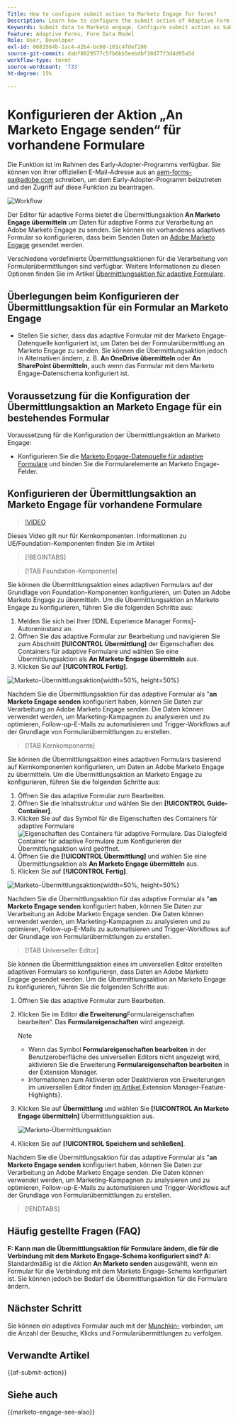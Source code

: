 ```yaml
---
Title: How to configure submit action to Marketo Engage for forms?
Description: Learn how to configure the submit action of Adaptive Form to send data to Marketo Engage.
Keywords: Submit data to Marketo engage, Configure submit action as Submit to Marketo Engage
Feature: Adaptive Forms, Form Data Model
Role: User, Developer
exl-id: 0683564b-1ac4-42b4-bc08-101c4fdef286
source-git-commit: dabf8029577c5fb6bb5eebdbf10d77f3d4d95a5d
workflow-type: tm+mt
source-wordcount: '733'
ht-degree: 15%

---
```


# Konfigurieren der Aktion „An Marketo Engage senden“ für vorhandene Formulare

<span class="preview"> Die Funktion ist im Rahmen des Early-Adopter-Programms verfügbar. Sie können von Ihrer offiziellen E-Mail-Adresse aus an aem-forms-ea@adobe.com schreiben, um dem Early-Adopter-Programm beizutreten und den Zugriff auf diese Funktion zu beantragen. </span>

![Workflow](/help/forms/assets/workflow-marketo-3.png)

Der Editor für adaptive Forms bietet die Übermittlungsaktion **An Marketo Engage übermitteln** um Daten für adaptive Forms zur Verarbeitung an Adobe Marketo Engage zu senden. Sie können ein vorhandenes adaptives Formular so konfigurieren, dass beim Senden Daten an [Adobe Marketo Engage](https://experienceleague.adobe.com/de/docs/marketo/using/home) gesendet werden.

Verschiedene vordefinierte Übermittlungsaktionen für die Verarbeitung von Formularübermittlungen sind verfügbar. Weitere Informationen zu diesen Optionen finden Sie im Artikel [Übermittlungsaktion für adaptive Formulare](/help/forms/configure-submit-actions-core-components.md).

## Überlegungen beim Konfigurieren der Übermittlungsaktion für ein Formular an Marketo Engage

* Stellen Sie sicher, dass das adaptive Formular mit der Marketo Engage-Datenquelle konfiguriert ist, um Daten bei der Formularübermittlung an Marketo Engage zu senden. Sie können die Übermittlungsaktion jedoch in Alternativen ändern, z. B. **An OneDrive übermitteln** oder **An SharePoint übermitteln**, auch wenn das Formular mit dem Marketo Engage-Datenschema konfiguriert ist.

## Voraussetzung für die Konfiguration der Übermittlungsaktion an Marketo Engage für ein bestehendes Formular

Voraussetzung für die Konfiguration der Übermittlungsaktion an Marketo Engage:

* Konfigurieren Sie die [Marketo Engage-Datenquelle für adaptive Formulare](/help/forms/use-marketo-engage-data-source-in-form.md) und binden Sie die Formularelemente an Marketo Engage-Felder.

## Konfigurieren der Übermittlungsaktion an Marketo Engage für vorhandene Formulare

>[!VIDEO](https://video.tv.adobe.com/v/3442866/submit-action-marketo-engage-marketo-aem-aem-forms-engage)

<span> Dieses Video gilt nur für Kernkomponenten. Informationen zu UE/Foundation-Komponenten finden Sie im Artikel</span>


>[!BEGINTABS]

>[!TAB Foundation-Komponente]

Sie können die Übermittlungsaktion eines adaptiven Formulars auf der Grundlage von Foundation-Komponenten konfigurieren, um Daten an Adobe Marketo Engage zu übermitteln. Um die Übermittlungsaktion an Marketo Engage zu konfigurieren, führen Sie die folgenden Schritte aus:

1. Melden Sie sich bei Ihrer [!DNL Experience Manager Forms]-Autoreninstanz an.
1. Öffnen Sie das adaptive Formular zur Bearbeitung und navigieren Sie zum Abschnitt **[!UICONTROL Übermittlung]** der Eigenschaften des Containers für adaptive Formulare und wählen Sie eine Übermittlungsaktion als **An Marketo Engage übermitteln** aus.
1. Klicken Sie auf **[!UICONTROL Fertig]**.

![Marketo-Übermittlungsaktion](/help/forms/assets/marketo-engage-submit-action-af.png){width=50%, height=50%}

Nachdem Sie die Übermittlungsaktion für das adaptive Formular als &quot;**an Marketo Engage senden** konfiguriert haben, können Sie Daten zur Verarbeitung an Adobe Marketo Engage senden. Die Daten können verwendet werden, um Marketing-Kampagnen zu analysieren und zu optimieren, Follow-up-E-Mails zu automatisieren und Trigger-Workflows auf der Grundlage von Formularübermittlungen zu erstellen.

>[!TAB Kernkomponente]

Sie können die Übermittlungsaktion eines adaptiven Formulars basierend auf Kernkomponenten konfigurieren, um Daten an Adobe Marketo Engage zu übermitteln. Um die Übermittlungsaktion an Marketo Engage zu konfigurieren, führen Sie die folgenden Schritte aus:

1. Öffnen Sie das adaptive Formular zum Bearbeiten.
1. Öffnen Sie die Inhaltsstruktur und wählen Sie den **[!UICONTROL Guide-Container]**.
1. Klicken Sie auf das Symbol für die Eigenschaften des Containers für adaptive Formulare ![Eigenschaften des Containers für adaptive Formulare](/help/forms/assets/configure-icon.svg). Das Dialogfeld Container für adaptive Formulare zum Konfigurieren der Übermittlungsaktion wird geöffnet.
1. Öffnen Sie die **[!UICONTROL Übermittlung]** und wählen Sie eine Übermittlungsaktion als **An Marketo Engage übermitteln** aus.
1. Klicken Sie auf **[!UICONTROL Fertig]**.

![Marketo-Übermittlungsaktion](/help/forms/assets/marketo-engage-submit-action.png){width=50%, height=50%}

Nachdem Sie die Übermittlungsaktion für das adaptive Formular als &quot;**an Marketo Engage senden** konfiguriert haben, können Sie Daten zur Verarbeitung an Adobe Marketo Engage senden. Die Daten können verwendet werden, um Marketing-Kampagnen zu analysieren und zu optimieren, Follow-up-E-Mails zu automatisieren und Trigger-Workflows auf der Grundlage von Formularübermittlungen zu erstellen.

>[!TAB Universeller Editor]

Sie können die Übermittlungsaktion eines im universellen Editor erstellten adaptiven Formulars so konfigurieren, dass Daten an Adobe Marketo Engage gesendet werden. Um die Übermittlungsaktion an Marketo Engage zu konfigurieren, führen Sie die folgenden Schritte aus:

1. Öffnen Sie das adaptive Formular zum Bearbeiten.
1. Klicken Sie im Editor **die Erweiterung**&#x200B;Formulareigenschaften bearbeiten“.
Das **Formulareigenschaften** wird angezeigt.

   >[!NOTE]
   >
   > * Wenn das Symbol **Formulareigenschaften bearbeiten** in der Benutzeroberfläche des universellen Editors nicht angezeigt wird, aktivieren Sie die Erweiterung **Formulareigenschaften bearbeiten** in der Extension Manager.
   > * Informationen zum Aktivieren oder Deaktivieren von Erweiterungen im universellen Editor finden [ im Artikel ](https://developer.adobe.com/uix/docs/extension-manager/feature-highlights/#enablingdisabling-extensions)Extension Manager-Feature-Highlights&rbrace;.

1. Klicken Sie auf **Übermittlung** und wählen Sie **[!UICONTROL An Marketo Engage übermitteln]** Übermittlungsaktion aus.

   ![Marketo-Übermittlungsaktion](/help/forms/assets/marketo-engage-submit-action-ue.png)

1. Klicken Sie auf **[!UICONTROL Speichern und schließen]**.

Nachdem Sie die Übermittlungsaktion für das adaptive Formular als &quot;**an Marketo Engage senden** konfiguriert haben, können Sie Daten zur Verarbeitung an Adobe Marketo Engage senden. Die Daten können verwendet werden, um Marketing-Kampagnen zu analysieren und zu optimieren, Follow-up-E-Mails zu automatisieren und Trigger-Workflows auf der Grundlage von Formularübermittlungen zu erstellen.

>[!ENDTABS]

## Häufig gestellte Fragen (FAQ)

**F: Kann man die Übermittlungsaktion für Formulare ändern, die für die Verbindung mit dem Marketo Engage-Schema konfiguriert sind?**
**A:** Standardmäßig ist die Aktion **An Marketo senden** ausgewählt, wenn ein Formular für die Verbindung mit dem Marketo Engage-Schema konfiguriert ist. Sie können jedoch bei Bedarf die Übermittlungsaktion für die Formulare ändern.

## Nächster Schritt

Sie können ein adaptives Formular auch mit der [Munchkin-](https://experienceleague.adobe.com/de/docs/marketo/using/product-docs/administration/setup/munchkin) verbinden, um die Anzahl der Besuche, Klicks und Formularübermittlungen zu verfolgen.

## Verwandte Artikel

{{af-submit-action}}

## Siehe auch

{{marketo-engage-see-also}}
